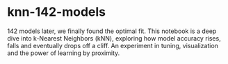 # knn-142-models
142 models later, we finally found the optimal fit. This notebook is a deep dive into k-Nearest Neighbors (kNN), exploring how model accuracy rises, falls and eventually drops off a cliff. An experiment in tuning, visualization and the power of learning by proximity.
